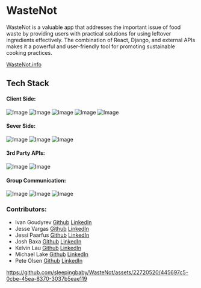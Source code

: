 # WasteNot
WasteNot is a valuable app that addresses the important issue of food waste by providing users with practical solutions for using leftover ingredients effectively. The combination of React, Django, and external APIs makes it a powerful and user-friendly tool for promoting sustainable cooking practices.


[WasteNot.info](https://www.wastenot.info)

## Tech Stack
#### Client Side: 
![Image](https://img.shields.io/badge/React-20232A?style=for-the-badge&logo=react&logoColor=61DAFB)
![Image](https://img.shields.io/badge/React_Router-CA4245?style=for-the-badge&logo=react-router&logoColor=white)
![Image](https://img.shields.io/badge/Material--UI-0081CB?style=for-the-badge&logo=material-ui&logoColor=white)
![Image](https://img.shields.io/badge/Swiper-E95420?style=for-the-badge&logologoColor=white)
![Image](https://img.shields.io/badge/JavaScript-323330?style=for-the-badge&logo=javascript&logoColor=F7DF1E)

#### Sever Side:
![Image](https://img.shields.io/badge/Django-092E20?style=for-the-badge&logo=django&logoColor=white)
![Image](https://img.shields.io/badge/PostgreSQL-316192?style=for-the-badge&logo=postgresql&logoColor=white)
![Image](https://img.shields.io/badge/Python-14354C?style=for-the-badge&logo=python&logoColor=white)


#### 3rd Party APIs:
![Image](https://img.shields.io/badge/spoonacular_API-E23744?style=for-the-badge&logo=&logoColor=white)
![Image]( https://img.shields.io/badge/OPENAI-000000?style=for-the-badge&logo&logoColor=white)

#### Group Communication:
![Image](https://img.shields.io/badge/Slack-4A154B?style=for-the-badge&logo=slack&logoColor=white)
![Image](https://img.shields.io/badge/Notion-000000?style=for-the-badge&logo=notion&logoColor=white)
![Image](https://img.shields.io/badge/Jira-0052CC?style=for-the-badge&logo=Jira&logoColor=white)

### Contributors:
* Ivan Goudyrev [Github](https://github.com/ivangoudyrev) [LinkedIn](https://www.linkedin.com/in/ivangoudyrev/)
* Jesse Vargas [Github](https://github.com/jessejamesva) [LinkedIn](https://www.linkedin.com/in/jesse-j-vargas/)
* Jessi Paarfus [Github](https://github.com/jayaruhbee) [LinkedIn](https://www.linkedin.com/in/jessica-paarfus)
* Josh Baxa [Github](https://github.com/Joshb9909) [LinkedIn](https://www.linkedin.com/in/joshua-baxa-91447828b/)
* Kelvin Lau [Github](https://github.com/sleepingbaby) [LinkedIn](https://www.linkedin.com/in/kelvin-lau846/)
* Michael Lake [Github](https://github.com/InterdimensionalPizza) [LinkedIn](https://www.linkedin.com/in/mikejlake/)
* Pete Olsen [Github](https://github.com/pxolsen) [LinkedIn](https://www.linkedin.com/in/peter-olsen)







https://github.com/sleepingbaby/WasteNot/assets/22720520/445697c5-0cbe-45ea-8370-3037b5eae119

